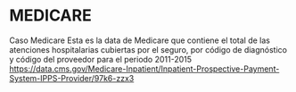 # MEDICARE
Caso Medicare
Esta es la data de Medicare que contiene el total de las atenciones hospitalarias cubiertas por el seguro, por código de diagnóstico y código del proveedor para el periodo 2011-2015
https://data.cms.gov/Medicare-Inpatient/Inpatient-Prospective-Payment-System-IPPS-Provider/97k6-zzx3
